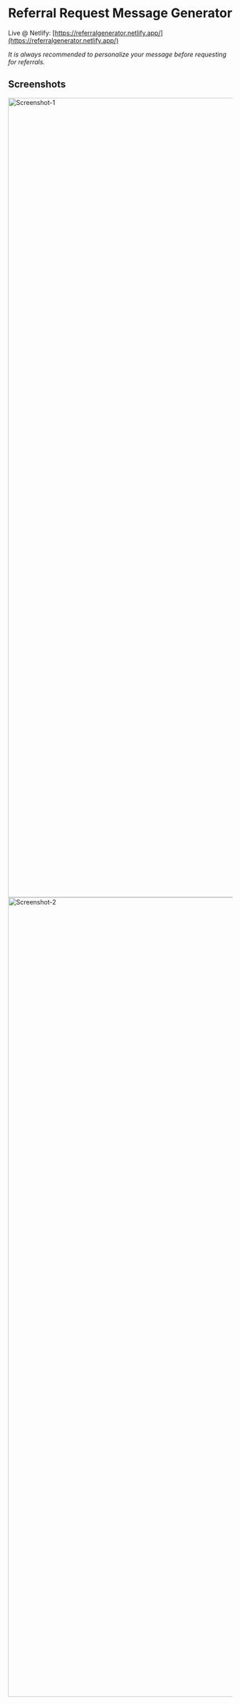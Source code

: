 # Referral Request Message Generator

Live @ Netlify: [https://referralgenerator.netlify.app/](https://referralgenerator.netlify.app/)

*It is always recommended to personalize your message before requesting for referrals.*

## Screenshots

<img width="1792" alt="Screenshot-1" src="https://github.com/prasantmahato/referral_generator/assets/62459775/04975862-5db2-4af8-8db0-5e9c2d94add6">


<img width="1792" alt="Screenshot-2" src="https://github.com/prasantmahato/referral_generator/assets/62459775/e054ee1a-3289-4df4-beb2-da071eacfc13">
